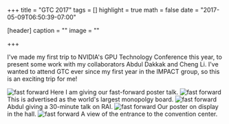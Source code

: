 +++
title = "GTC 2017"
tags = []
highlight = true
math = false
date = "2017-05-09T06:50:39-07:00"

[header]
  caption = ""
  image = ""

+++

I've made my first trip to NVIDIA's GPU Technology Conference this year, to present some work with my collaborators Abdul Dakkak and Cheng Li. I've wanted to attend GTC ever since my first year in the IMPACT group, so this is an exciting trip for me!

<!--more-->

![fast forward][ff] Here I am giving our fast-forward poster talk.
![fast forward][monopoly] This is advertised as the world's largest monopolgy board.
![fast forward][abdul] Abdul giving a 30-minute talk on RAI.
![fast forward][poster] Our poster on display in the hall.
![fast forward][entrance] A view of the entrance to the convention center.

[ff]: /img/gtc_2017/image1.jpg "The fast-forward Presentation"
[monopoly]: /img/gtc_2017/IMG_20170508_110948.jpg "World's largest monopoly board"
[poster]: /img/gtc_2017/IMG_20170508_181438.jpg "RAI poster"
[abdul]: /img/gtc_2017/IMG_20170508_173151.jpg "Abdul presenting"
[entrance]: /img/gtc_2017/IMG_20170507_175723.jpg "Registration hall"

